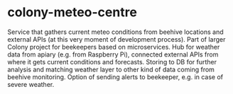 # colony-meteo-centre
Service that gathers current meteo conditions from beehive locations and external APIs (at this very moment of development process).
Part of larger Colony project for beekeepers based on microservices. Hub for weather data from apiary (e.g. from Raspberry Pi), connected external APIs from where it gets current conditions and forecasts. Storing to DB for further analysis and matching weather layer to other kind of data coming from beehive monitoring. Option of sending alerts to beekeeper, e.g. in case of severe weather. 
